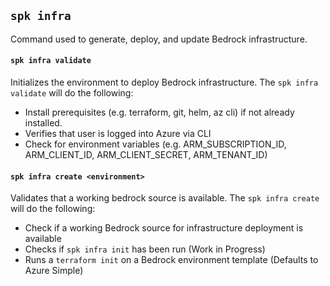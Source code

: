 ## `spk infra`

Command used to generate, deploy, and update Bedrock infrastructure.

#### `spk infra validate`

Initializes the environment to deploy Bedrock infrastructure. The
`spk infra validate` will do the following:

- Install prerequisites (e.g. terraform, git, helm, az cli) if not already
  installed.
- Verifies that user is logged into Azure via CLI
- Check for environment variables (e.g. ARM_SUBSCRIPTION_ID, ARM_CLIENT_ID,
  ARM_CLIENT_SECRET, ARM_TENANT_ID)

#### `spk infra create <environment>`

Validates that a working bedrock source is available. The `spk infra create`
will do the following:

- Check if a working Bedrock source for infrastructure deployment is available
- Checks if `spk infra init` has been run (Work in Progress)
- Runs a `terraform init` on a Bedrock environment template (Defaults to Azure
  Simple)

